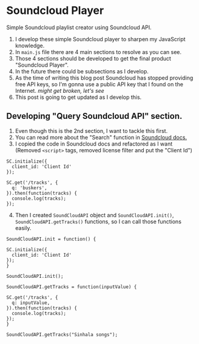 # Soundcloud Player
Simple Soundcloud playlist creator using Soundcloud API.

1. I develop these simple Soundcloud player to sharpen my JavaScript knowledge.
2. In `main.js` file there are 4 main sections to resolve as you can see.
3. Those 4 sections should be developed to get the final product "Soundcloud Player".
4. In the future there could be subsections as I develop.
5. As the time of writing this blog post Soundcloud has stopped providing free API keys, so I'm gonna use a public API key that I found on the Internet. *might get broken, let's see*
5. This post is going to get updated as I develop this.

## Developing "Query Soundcloud API" section.

1. Even though this is the 2nd section, I want to tackle this first.
2. You can read more about the "Search" function in [Soundcloud docs.](https://developers.soundcloud.com/docs/api/guide#search) 
3. I copied the code in Soundcloud docs and refactored as I want (Removed `<script>` tags, removed license filter and put the "Client Id")
```
SC.initialize({
  client_id: 'Client Id'
});

SC.get('/tracks', {
  q: 'buskers',
}).then(function(tracks) {
  console.log(tracks);
});
```
4. Then I created `SoundCloudAPI` object and `SoundCloudAPI.init()`, `SoundCloudAPI.getTracks()` functions, so I can call those functions easily.
```
SoundCloudAPI.init = function() {
  
SC.initialize({
  client_id: 'Client Id'
});
}

SoundCloudAPI.init();

SoundCloudAPI.getTracks = function(inputValue) {

SC.get('/tracks', {
  q: inputValue,
}).then(function(tracks) {
  console.log(tracks);
});
}

SoundCloudAPI.getTracks("Sinhala songs");
```
